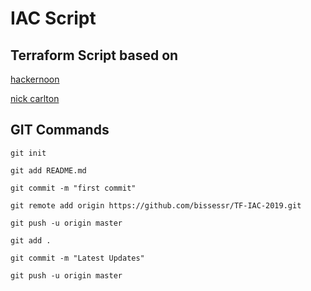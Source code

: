 # IAC Script
## Terraform Script based on 
[hackernoon](https://hackernoon.com/manage-aws-vpc-as-infrastructure-as-code-with-terraform-55f2bdb3de2a)

[nick carlton](https://nickcharlton.net/posts/terraform-aws-vpc.html)


## GIT Commands
`git init`

`git add README.md`

`git commit -m "first commit"`

`git remote add origin https://github.com/bissessr/TF-IAC-2019.git`

`git push -u origin master`


`git add . `

`git commit -m "Latest Updates"`

`git push -u origin master`


